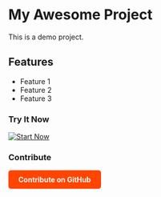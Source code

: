 # My Awesome Project

This is a demo project.

## Features
- Feature 1
- Feature 2
- Feature 3

### Try It Now
[![Start Now](https://img.shields.io/badge/Start-Now-brightgreen)](https://example.com)

### Contribute
<a href="https://github.com/username/repo" style="text-decoration: none;">
  <div style="display: inline-block; padding: 10px 20px; background-color: #ff4500; color: white; font-weight: bold; border-radius: 5px; text-align: center;">
    Contribute on GitHub
  </div>
</a>
